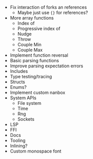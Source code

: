 - Fix interaction of forks an references
  - Maybe just use `{}` for references?
- More array functions
  - Index of
  - Progressive index of
  - Nudge
  - Throw
  - Couple Min
  - Couple Max
- Implement function reversal
- Basic parsing functions
- Improve parsing expectation errors
- Includes
- Type testing/tracing
- Structs
- Enums?
- Implement custom nanbox
- System APIs
  - File system
  - Time
  - Rng
  - Sockets
- LSP
- FFI
- Docs
- Tooling
- Inlining?
- Custom monospace font